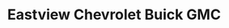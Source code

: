 ---
title: "Eastview Chevrolet Buick GMC"
url: /kapuskasing/eastview-chevrolet-buick-gmc/
shop: car
---